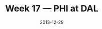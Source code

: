 ---
layout: game
title: Week 17 — PHI at DAL
season: 2013
game_id: 2013_17_PHI_DAL
week: 17
date: 2013-12-29
home_team: DAL
away_team: PHI
final_home: 22
final_away: 24
pbp_url: /assets/data/pbp/2013/2013_17_PHI_DAL.csv.gz
---